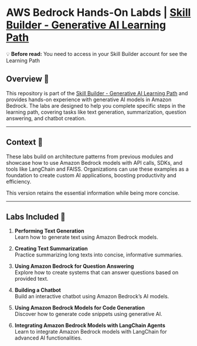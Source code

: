# AWS Bedrock Hands-On Labds | [Skill Builder - Generative AI Learning Path](https://explore.skillbuilder.aws/learn/learning_plan/view/2068/plan)

💡 **Before read:** You need to access in your Skill Builder account for see the Learning Path

## Overview 🤔

This repository is part of the [Skill Builder - Generative AI Learning Path](https://explore.skillbuilder.aws/learn/learning_plan/view/2068/plan) and provides hands-on experience with generative AI models in Amazon Bedrock. The labs are designed to help you complete specific steps in the learning path, covering tasks like text generation, summarization, question answering, and chatbot creation.

---

## Context 📝

These labs build on architecture patterns from previous modules and showcase how to use Amazon Bedrock models with API calls, SDKs, and tools like LangChain and FAISS. Organizations can use these examples as a foundation to create custom AI applications, boosting productivity and efficiency.

This version retains the essential information while being more concise.

---

## Labs Included 🧪

1. **Performing Text Generation**  
   Learn how to generate text using Amazon Bedrock models.

2. **Creating Text Summarization**  
   Practice summarizing long texts into concise, informative summaries.

3. **Using Amazon Bedrock for Question Answering**  
   Explore how to create systems that can answer questions based on provided text.

4. **Building a Chatbot**  
   Build an interactive chatbot using Amazon Bedrock’s AI models.

5. **Using Amazon Bedrock Models for Code Generation**  
   Discover how to generate code snippets using generative AI.

6. **Integrating Amazon Bedrock Models with LangChain Agents**  
   Learn to integrate Amazon Bedrock models with LangChain for advanced AI functionalities.
